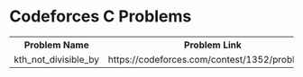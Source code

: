 <h1>Codeforces C Problems</h1>
<table>
	<tr>
		<th>Problem Name</th>
		<th>Problem Link</th>
	</tr>
	<tr>
		<td>kth_not_divisible_by</td>
		<td>https://codeforces.com/contest/1352/problem/C</td>
	</tr>
</table>
